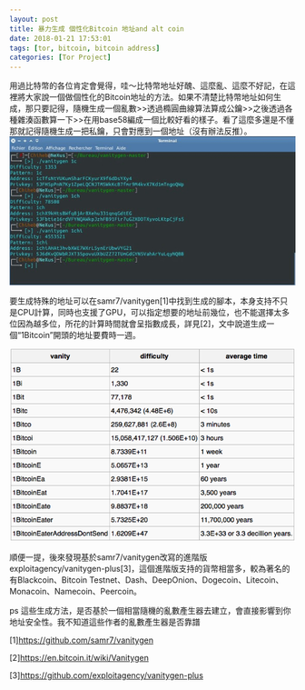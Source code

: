 ```yaml
---
layout: post
title: 暴力生成 個性化Bitcoin 地址and alt coin
date: 2018-01-21 17:53:01
tags: [tor, bitcoin, bitcoin address]
categories: [Tor Project]
---
```


用過比特幣的各位肯定會覺得，哇～比特幣地址好醜、這麼亂、這麼不好記，在這裡將大家說一個做個性化的Bitcoin地址的方法。如果不清楚比特幣地址如何生成，那只要記得，隨機生成一個亂數>>透過橢圓曲線算法算成公鑰>>之後透過各種雜湊函數算一下>>在用base58編成一個比較好看的樣子。看了這麼多還是不懂那就記得隨機生成一把私鑰，只會對應到一個地址（沒有辦法反推）。
![](/image/tor12.jpeg)

<!-- more --> 

要生成特殊的地址可以在samr7/vanitygen[1]中找到生成的腳本，本身支持不只是CPU計算，同時也支援了GPU，可以指定想要的地址前幾位，也不能選擇太多位因為越多位，所花的計算時間就會呈指數成長，詳見[2]，文中說道生成一個“1Bitcoin”開頭的地址要費時一週。

![](/image/tor13.png)

順便一提，後來發現基於samr7/vanitygen改寫的進階版exploitagency/vanitygen-plus[3]，這個進階版支持的貨幣相當多，較為著名的有Blackcoin、Bitcoin Testnet、Dash、DeepOnion、Dogecoin、Litecoin、Monacoin、Namecoin、Peercoin。

ps 這些生成方法，是否基於一個相當隨機的亂數產生器去建立，會直接影響到你地址安全性。我不知道這些作者的亂數產生器是否靠譜

[1]https://github.com/samr7/vanitygen

[2]https://en.bitcoin.it/wiki/Vanitygen

[3]https://github.com/exploitagency/vanitygen-plus

